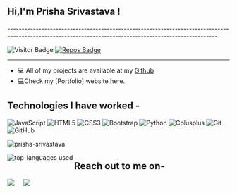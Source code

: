 
<h2><b> Hi,I'm Prisha Srivastava !</h2></b>
--------------------------------------------------------------------------------------------------------------------------------------------------------

![Visitor Badge](https://visitor-badge.laobi.icu/badge?page_id=prisha-srivastava.prisha-srivastava)
[![Repos Badge](https://badges.pufler.dev/repos/prisha-srivastava)](https://badges.pufler.dev)

__________________________________________________________________________________________________________________________________________________________________


<p align="left"> 
 
- 💻 All of my projects are available at my [Github](https://github.com/prisha-srivastava?tab=repositories)
- 💻Check my [Portfolio] website here.
</p>
<h2 align="left"> Technologies I have worked -</h2>
<p align="left">
 
![JavaScript](https://img.shields.io/badge/-JavaScript-black?style=flat-square&logo=javascript)
![HTML5](https://img.shields.io/badge/-HTML5-E34F26?style=flat-square&logo=html5&logoColor=white)
![CSS3](https://img.shields.io/badge/-CSS3-1572B6?style=flat-square&logo=css3)
![Bootstrap](https://img.shields.io/badge/-Bootstrap-563D7C?style=flat-square&logo=bootstrap)
![Python](https://img.shields.io/badge/-Python-3776AB?style=flat-square&logo=python&logoColor=white)
![Cplusplus](https://img.shields.io/badge/-C++-00599C?style=flat-square&logo=c++&logoColor=white)
![Git](https://img.shields.io/badge/-Git-black?style=flat-square&logo=git)
![GitHub](https://img.shields.io/badge/-GitHub-181717?style=flat-square&logo=github)

</p>

<p><img align="center" src="https://github-readme-stats.vercel.app/api?username=prisha-srivastava&show_icons=true&locale=en&theme=chartreuse-dark&hide=issues,stars&count_private=true" alt="prisha-srivastava" /></p>

<p><img align="left" src="https://github-readme-stats.vercel.app/api/top-langs/?username=prisha-srivastava&layout=compact&theme=dark" alt="top-languages used"/></p>

<h2>Reach out to me on-</h2> 
<p align="left">
  <a target="_blank"href="https://www.linkedin.com/in/prisha-srivastava/"><img src="https://img.shields.io/badge/linkedin-%230077B5.svg?&style=for-the-badge&logo=linkedin&logoColor=white" /></a>&nbsp;&nbsp;&nbsp;&nbsp;
  <a href="mailto:prishas.2501@gmail.com"><img src="https://img.shields.io/badge/gmail-%23D14836.svg?&style=for-the-badge&logo=gmail&logoColor=white" /></a>&nbsp;&nbsp;&nbsp;&nbsp;
</p>
